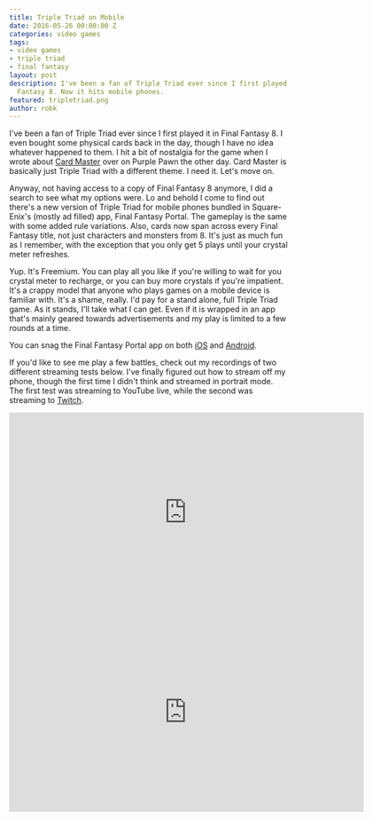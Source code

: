 ```yaml
---
title: Triple Triad on Mobile
date: 2016-05-26 00:00:00 Z
categories: video games
tags:
- video games
- triple triad
- final fantasy
layout: post
description: I've been a fan of Triple Triad ever since I first played it in Final
  Fantasy 8. Now it hits mobile phones.
featured: tripletriad.png
author: robk
---
```


I've been a fan of Triple Triad ever since I first played it in Final Fantasy 8. I even bought some physical cards back in the day, though I have no idea whatever happened to them. I hit a bit of nostalgia for the game when I wrote about [Card Master](http://www.purplepawn.com/2016/05/card-master-up-on-prefundia/) over on Purple Pawn the other day. Card Master is basically just Triple Triad with a different theme. I need it. Let's move on.

Anyway, not having access to a copy of Final Fantasy 8 anymore, I did a search to see what my options were. Lo and behold I come to find out there's a new version of Triple Triad for mobile phones bundled in Square-Enix's (mostly ad filled) app, Final Fantasy Portal. The gameplay is the same with some added rule variations. Also, cards now span across every Final Fantasy title, not just characters and monsters from 8. It's just as much fun as I remember, with the exception that you only get 5 plays until your crystal meter refreshes.

Yup. It's Freemium. You can play all you like if you're willing to wait for you crystal meter to recharge, or you can buy more crystals if you're impatient. It's a crappy model that anyone who plays games on a mobile device is familiar with. It's a shame, really. I'd pay for a stand alone, full Triple Triad game. As it stands, I'll take what I can get. Even if it is wrapped in an app that's mainly geared towards advertisements and my play is limited to a few rounds at a time.

You can snag the Final Fantasy Portal app on both [iOS](https://itunes.apple.com/us/app/final-fantasy-portal-app/id933149812?mt=8) and [Android](https://play.google.com/store/apps/details?id=com.square_enix.ffportal_w.googleplay&hl=en).

If you'd like to see me play a few battles, check out my recordings of two different streaming tests below. I've finally figured out how to stream off my phone, though the first time I didn't think and streamed in portrait mode. The first test was streaming to YouTube live, while the second was streaming to [Twitch](http://twitch.tv/rkalajian).

<iframe width="640" height="360" src="https://www.youtube.com/embed/U9ZXlVgLyLY" frameborder="0" allowfullscreen></iframe>

<iframe width="640" height="360" src="https://www.youtube.com/embed/Pwf60ITyYf4" frameborder="0" allowfullscreen></iframe>
